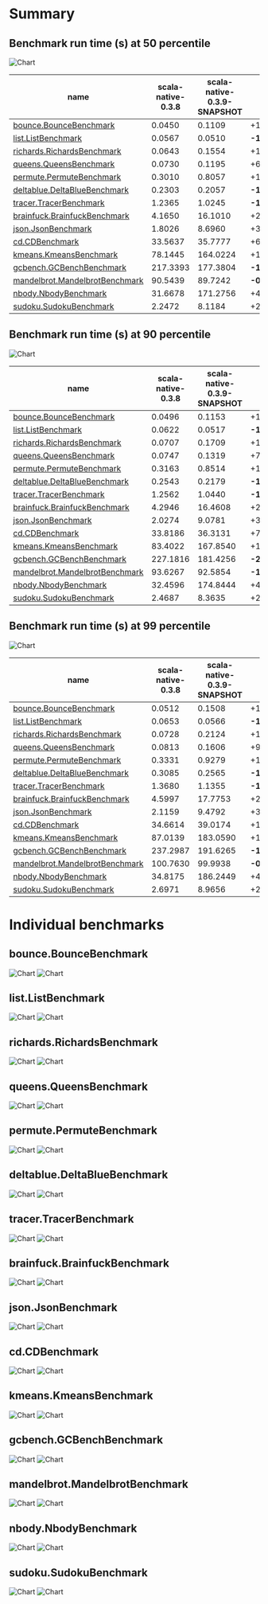 # Summary
## Benchmark run time (s) at 50 percentile 
![Chart](relative_percentile_50.png)

|name | scala-native-0.3.8 | scala-native-0.3.9-SNAPSHOT |  | scala-native-0.3.9-SNAPSHOT_fix1360 | |
| -- | -- | -- | -- | -- | -- |
|[bounce.BounceBenchmark](#bouncebouncebenchmark)|0.0450|0.1109|+146.14%|0.0485|+7.70%|
|[list.ListBenchmark](#listlistbenchmark)|0.0567|0.0510|__-10.05%__|0.0595|+4.84%|
|[richards.RichardsBenchmark](#richardsrichardsbenchmark)|0.0643|0.1554|+141.67%|0.0651|+1.28%|
|[queens.QueensBenchmark](#queensqueensbenchmark)|0.0730|0.1195|+63.65%|0.0891|+21.99%|
|[permute.PermuteBenchmark](#permutepermutebenchmark)|0.3010|0.8057|+167.67%|0.2300|__-23.59%__|
|[deltablue.DeltaBlueBenchmark](#deltabluedeltabluebenchmark)|0.2303|0.2057|__-10.66%__|0.2053|__-10.84%__|
|[tracer.TracerBenchmark](#tracertracerbenchmark)|1.2365|1.0245|__-17.14%__|0.9892|__-19.99%__|
|[brainfuck.BrainfuckBenchmark](#brainfuckbrainfuckbenchmark)|4.1650|16.1010|+286.58%|4.2121|+1.13%|
|[json.JsonBenchmark](#jsonjsonbenchmark)|1.8026|8.6960|+382.42%|2.5663|+42.37%|
|[cd.CDBenchmark](#cdcdbenchmark)|33.5637|35.7777|+6.60%|30.0169|__-10.57%__|
|[kmeans.KmeansBenchmark](#kmeanskmeansbenchmark)|78.1445|164.0224|+109.90%|55.1838|__-29.38%__|
|[gcbench.GCBenchBenchmark](#gcbenchgcbenchbenchmark)|217.3393|177.3804|__-18.39%__|158.1685|__-27.23%__|
|[mandelbrot.MandelbrotBenchmark](#mandelbrotmandelbrotbenchmark)|90.5439|89.7242|__-0.91%__|89.9634|__-0.64%__|
|[nbody.NbodyBenchmark](#nbodynbodybenchmark)|31.6678|171.2756|+440.85%|31.2183|__-1.42%__|
|[sudoku.SudokuBenchmark](#sudokusudokubenchmark)|2.2472|8.1184|+261.27%|2.4256|+7.94%|
## Benchmark run time (s) at 90 percentile 
![Chart](relative_percentile_90.png)

|name | scala-native-0.3.8 | scala-native-0.3.9-SNAPSHOT |  | scala-native-0.3.9-SNAPSHOT_fix1360 | |
| -- | -- | -- | -- | -- | -- |
|[bounce.BounceBenchmark](#bouncebouncebenchmark)|0.0496|0.1153|+132.57%|0.0514|+3.60%|
|[list.ListBenchmark](#listlistbenchmark)|0.0622|0.0517|__-16.86%__|0.0655|+5.20%|
|[richards.RichardsBenchmark](#richardsrichardsbenchmark)|0.0707|0.1709|+141.70%|0.0672|__-5.00%__|
|[queens.QueensBenchmark](#queensqueensbenchmark)|0.0747|0.1319|+76.72%|0.0912|+22.17%|
|[permute.PermuteBenchmark](#permutepermutebenchmark)|0.3163|0.8514|+169.14%|0.2518|__-20.40%__|
|[deltablue.DeltaBlueBenchmark](#deltabluedeltabluebenchmark)|0.2543|0.2179|__-14.31%__|0.2264|__-10.97%__|
|[tracer.TracerBenchmark](#tracertracerbenchmark)|1.2562|1.0440|__-16.89%__|1.0083|__-19.74%__|
|[brainfuck.BrainfuckBenchmark](#brainfuckbrainfuckbenchmark)|4.2946|16.4608|+283.29%|4.2874|__-0.17%__|
|[json.JsonBenchmark](#jsonjsonbenchmark)|2.0274|9.0781|+347.76%|2.8022|+38.21%|
|[cd.CDBenchmark](#cdcdbenchmark)|33.8186|36.3131|+7.38%|30.5162|__-9.77%__|
|[kmeans.KmeansBenchmark](#kmeanskmeansbenchmark)|83.4022|167.8540|+101.26%|56.2514|__-32.55%__|
|[gcbench.GCBenchBenchmark](#gcbenchgcbenchbenchmark)|227.1816|181.4256|__-20.14%__|163.7536|__-27.92%__|
|[mandelbrot.MandelbrotBenchmark](#mandelbrotmandelbrotbenchmark)|93.6267|92.5854|__-1.11%__|92.2356|__-1.49%__|
|[nbody.NbodyBenchmark](#nbodynbodybenchmark)|32.4596|174.8444|+438.65%|31.7173|__-2.29%__|
|[sudoku.SudokuBenchmark](#sudokusudokubenchmark)|2.4687|8.3635|+238.78%|2.6547|+7.54%|
## Benchmark run time (s) at 99 percentile 
![Chart](relative_percentile_99.png)

|name | scala-native-0.3.8 | scala-native-0.3.9-SNAPSHOT |  | scala-native-0.3.9-SNAPSHOT_fix1360 | |
| -- | -- | -- | -- | -- | -- |
|[bounce.BounceBenchmark](#bouncebouncebenchmark)|0.0512|0.1508|+194.40%|0.0539|+5.24%|
|[list.ListBenchmark](#listlistbenchmark)|0.0653|0.0566|__-13.28%__|0.0673|+3.16%|
|[richards.RichardsBenchmark](#richardsrichardsbenchmark)|0.0728|0.2124|+191.88%|0.0750|+2.99%|
|[queens.QueensBenchmark](#queensqueensbenchmark)|0.0813|0.1606|+97.47%|0.1289|+58.45%|
|[permute.PermuteBenchmark](#permutepermutebenchmark)|0.3331|0.9279|+178.60%|0.2722|__-18.27%__|
|[deltablue.DeltaBlueBenchmark](#deltabluedeltabluebenchmark)|0.3085|0.2565|__-16.87%__|0.2785|__-9.73%__|
|[tracer.TracerBenchmark](#tracertracerbenchmark)|1.3680|1.1355|__-17.00%__|1.0920|__-20.17%__|
|[brainfuck.BrainfuckBenchmark](#brainfuckbrainfuckbenchmark)|4.5997|17.7753|+286.45%|4.5836|__-0.35%__|
|[json.JsonBenchmark](#jsonjsonbenchmark)|2.1159|9.4792|+348.00%|3.0547|+44.37%|
|[cd.CDBenchmark](#cdcdbenchmark)|34.6614|39.0174|+12.57%|32.8739|__-5.16%__|
|[kmeans.KmeansBenchmark](#kmeanskmeansbenchmark)|87.0139|183.0590|+110.38%|58.2742|__-33.03%__|
|[gcbench.GCBenchBenchmark](#gcbenchgcbenchbenchmark)|237.2987|191.6265|__-19.25%__|168.7931|__-28.87%__|
|[mandelbrot.MandelbrotBenchmark](#mandelbrotmandelbrotbenchmark)|100.7630|99.9938|__-0.76%__|100.0021|__-0.76%__|
|[nbody.NbodyBenchmark](#nbodynbodybenchmark)|34.8175|186.2449|+434.92%|33.0828|__-4.98%__|
|[sudoku.SudokuBenchmark](#sudokusudokubenchmark)|2.6971|8.9656|+232.42%|2.8196|+4.54%|
# Individual benchmarks
## bounce.BounceBenchmark
![Chart](percentile_bounce.BounceBenchmark.png)
![Chart](example_run_3_bounce.BounceBenchmark.png)
## list.ListBenchmark
![Chart](percentile_list.ListBenchmark.png)
![Chart](example_run_3_list.ListBenchmark.png)
## richards.RichardsBenchmark
![Chart](percentile_richards.RichardsBenchmark.png)
![Chart](example_run_3_richards.RichardsBenchmark.png)
## queens.QueensBenchmark
![Chart](percentile_queens.QueensBenchmark.png)
![Chart](example_run_3_queens.QueensBenchmark.png)
## permute.PermuteBenchmark
![Chart](percentile_permute.PermuteBenchmark.png)
![Chart](example_run_3_permute.PermuteBenchmark.png)
## deltablue.DeltaBlueBenchmark
![Chart](percentile_deltablue.DeltaBlueBenchmark.png)
![Chart](example_run_3_deltablue.DeltaBlueBenchmark.png)
## tracer.TracerBenchmark
![Chart](percentile_tracer.TracerBenchmark.png)
![Chart](example_run_3_tracer.TracerBenchmark.png)
## brainfuck.BrainfuckBenchmark
![Chart](percentile_brainfuck.BrainfuckBenchmark.png)
![Chart](example_run_3_brainfuck.BrainfuckBenchmark.png)
## json.JsonBenchmark
![Chart](percentile_json.JsonBenchmark.png)
![Chart](example_run_3_json.JsonBenchmark.png)
## cd.CDBenchmark
![Chart](percentile_cd.CDBenchmark.png)
![Chart](example_run_3_cd.CDBenchmark.png)
## kmeans.KmeansBenchmark
![Chart](percentile_kmeans.KmeansBenchmark.png)
![Chart](example_run_3_kmeans.KmeansBenchmark.png)
## gcbench.GCBenchBenchmark
![Chart](percentile_gcbench.GCBenchBenchmark.png)
![Chart](example_run_3_gcbench.GCBenchBenchmark.png)
## mandelbrot.MandelbrotBenchmark
![Chart](percentile_mandelbrot.MandelbrotBenchmark.png)
![Chart](example_run_3_mandelbrot.MandelbrotBenchmark.png)
## nbody.NbodyBenchmark
![Chart](percentile_nbody.NbodyBenchmark.png)
![Chart](example_run_3_nbody.NbodyBenchmark.png)
## sudoku.SudokuBenchmark
![Chart](percentile_sudoku.SudokuBenchmark.png)
![Chart](example_run_3_sudoku.SudokuBenchmark.png)
